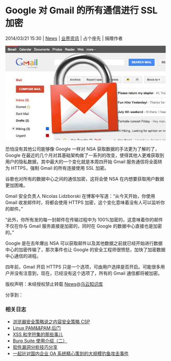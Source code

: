 # Google 对 Gmail 的所有通信进行 SSL 加密

2014/03/21 15:30 | [News](http://drops.wooyun.org/author/news "由 News 发布") | [业界资讯](http://drops.wooyun.org/category/news "查看 业界资讯 中的全部文章") | 占个座先 | 捐赠作者

![NewImage](img/img1_u160_png.jpg "NewImage_png.jpg")

恐怕没有其他公司能够像 Google 一样对 NSA 获取数据的手法更为了解的了，Google 在最近的几个月对其基础架构做了一系列的改变，使得其他人更难获取到用户的隐私数据，其中最大的一个变化就是本周四开始 Gmail 服务通信将全面转为 HTTPS，强制 Gmail 的所有连接使用 SSL 加密。

谷歌也对所有的数据中心之间的通信加密，这将会使 NSA 在内想要获取用户数据更加困难。

Gmail 安全负责人 Nicolas Lidzborski 在博客中写道：“从今天开始，你使用 Gmail 收发邮件时，将都会使用 HTTPS 加密，这个变化意味着没有人可以监听你的邮件。”

“此外，你所有发的每一封邮件在传输过程中为 100%加密的，这意味着你的邮件不仅在你与 Gmail 服务直接是加密的，同时在 Google 的数据中心直接也是加密的。”

Google 是在去年爆出 NSA 可以获取邮件以及其他数据之前就已经开始进行数据中心的加密传输了，那次事件也让 Google 的安全工程师很愤怒，加快了加密数据中心通信的进程。

四年前，Gmail 开启 HTTPS 只是一个选项，可由用户选择是否开启。可能很多用户并没有注意到，现在，已经没有这个选项了，所有的 Gmail 通信都将被加密。

版权声明：未经授权禁止转载 [News](http://drops.wooyun.org/author/news "由 News 发布")@[乌云知识库](http://drops.wooyun.org)

分享到：

### 相关日志

*   [浏览器安全策略说之内容安全策略 CSP](http://drops.wooyun.org/tips/1439)
*   [Linux PAM&&PAM;后门](http://drops.wooyun.org/tips/1288)
*   [XSS 和字符集的那些事儿](http://drops.wooyun.org/papers/1327)
*   [Burp Suite 使用介绍（二）](http://drops.wooyun.org/tools/1629)
*   [软件漏洞分析技巧分享](http://drops.wooyun.org/tips/1261)
*   [一起针对国内企业 OA 系统精心策划的大规模钓鱼攻击事件](http://drops.wooyun.org/tips/2562)